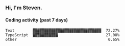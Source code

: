 ### Hi, I'm Steven.

#### Coding activity (past 7 days)
```
Text        ▓▓▓▓▓▓▓▓▓▓▓▓▓▓▓▓▓▓▓▓▓▓▓▓▓▓▓▓▓▓  72.27%
TypeScript  ▓▓▓▓▓▓▓▓▓▓▓                     27.08%
other                                        0.65%
```
